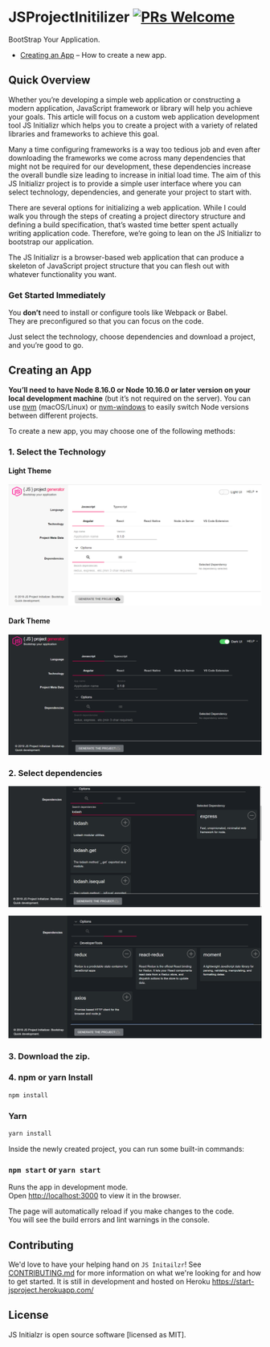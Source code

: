 # JSProjectInitilizer [![PRs Welcome](https://img.shields.io/badge/PRs-welcome-green.svg)](https://github.com/JSInitializr/JSProjectInitilizer/pulls)

BootStrap Your Application.

- [Creating an App](#creating-an-app) – How to create a new app.

## Quick Overview

Whether you’re developing a simple web application or constructing a modern application, JavaScript framework or library will help you achieve your goals. This article will focus on a custom web application development tool JS Initializr which helps you to create a project with a variety of related libraries and frameworks to achieve this goal.

Many a time configuring frameworks is a way too tedious job and even after downloading the frameworks we come across many dependencies that might not be required for our development, these dependencies increase the overall bundle size leading to increase in initial load time. The aim of this JS Initializr project is to provide a simple user interface where you can select technology, dependencies, and generate your project to start with.

There are several options for initializing a web application. While I could walk you through the steps of creating a project directory structure and defining a build specification, that’s wasted time better spent actually writing application code. Therefore, we’re going to lean on the JS Initializr to bootstrap our application.

The JS Initializr is a browser-based web application that can produce a skeleton of JavaScript project structure that you can flesh out with whatever functionality you want.

### Get Started Immediately

You **don’t** need to install or configure tools like Webpack or Babel.<br>
They are preconfigured so that you can focus on the code.

Just select the technology, choose dependencies and download a project, and you’re good to go.

## Creating an App

**You’ll need to have Node 8.16.0 or Node 10.16.0 or later version on your local development machine** (but it’s not required on the server). You can use [nvm](https://github.com/creationix/nvm#installation) (macOS/Linux) or [nvm-windows](https://github.com/coreybutler/nvm-windows#node-version-manager-nvm-for-windows) to easily switch Node versions between different projects.

To create a new app, you may choose one of the following methods:

### 1. Select the Technology 
#### Light Theme
![alt text](https://github.com/JSInitializr/JSProjectInitilizer/blob/master/public/githubImages/jspro.png)
#### Dark Theme
![alt text](https://github.com/JSInitializr/JSProjectInitilizer/blob/master/public/githubImages/jsprob.png)

### 2. Select dependencies
![alt text](https://github.com/JSInitializr/JSProjectInitilizer/blob/master/public/githubImages/searchSelectDep.png)

![alt text](https://github.com/JSInitializr/JSProjectInitilizer/blob/master/public/githubImages/searchSelectDepchoose.png)

### 3. Download the zip.
### 4. npm or yarn Install

```sh
npm install
```

### Yarn

```sh
yarn install
```

Inside the newly created project, you can run some built-in commands:

### `npm start` or `yarn start`

Runs the app in development mode.<br>
Open [http://localhost:3000](http://localhost:3000) to view it in the browser.

The page will automatically reload if you make changes to the code.<br>
You will see the build errors and lint warnings in the console.

## Contributing

We'd love to have your helping hand on `JS Initailzr`! See [CONTRIBUTING.md](CONTRIBUTING.md) for more information on what we're looking for and how to get started.
It is still in development and hosted on Heroku https://start-jsproject.herokuapp.com/

## License

JS Initialzr is open source software [licensed as MIT].
